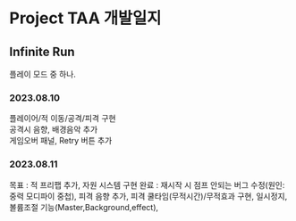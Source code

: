 # Project TAA 개발일지
## Infinite Run
플레이 모드 중 하나.
### 2023.08.10
플레이어/적 이동/공격/피격 구현  
공격시 음향, 배경음악 추가  
게임오버 패널, Retry 버튼 추가  

### 2023.08.11
목표 : 적 프리팹 추가, 자원 시스템
구현 완료 : 재시작 시 점프 안되는 버그 수정(원인: 중력 모디파이 중첩), 피격 음향 추가, 피격 쿨타임(무적시간)/무적효과 구현,  일시정지, 볼륨조절 기능(Master,Background,effect), 
